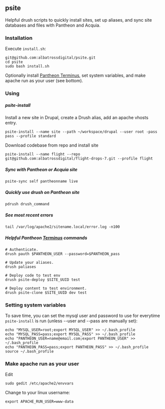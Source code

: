 psite
-----

Helpful drush scripts to quickly install sites, set up aliases, and sync
site databases and files with Pantheon and Acquia.

### Installation
Execute `install.sh`:
```
git@github.com:albatrossdigital/psite.git
cd psite
sudo bash install.sh
```
Optionally install [Pantheon Terminus](https://github.com/pantheon-systems/terminus), 
set system variables, and make apache run as your user (see bottom).

### Using

##### psite-install
Install a new site in Drupal, create a Drush alias, add an apache vhosts entry.
```
psite-install --name site --path ~/workspace/drupal --user root -pass pass --profile standard
```
Download codebase from repo and install site
```
psite-install --name flight --repo git@github.com:albatrossdigital/flight-drops-7.git --profile flight
```

##### Sync with Pantheon or Acquia site
```
psite-sync self pantheonname live
```

##### Quickly use drush on Pantheon site
```
pdrush drush_command
```

##### See most recent errors
```
tail /var/log/apache2/sitename.local/error.log -n100
```

##### Helpful Pantheon [Terminus](https://github.com/pantheon-systems/terminus) commands
```
# Authenticate.
drush pauth $PANTHEON_USER --password=$PANTHEON_pass

# Update your aliases.
drush paliases

# Deploy code to test env
drush psite-deploy $SITE_UUID test

# Deploy content to test environment.
drush psite-clone $SITE_UUID dev test
```

### Setting system variables
To save time, you can set the mysql user and password to use for everytime
`psite-install` is run (unless --user and --pass are manually set):
```
echo "MYSQL_USER=root;export MYSQL_USER" >> ~/.bash_profile
echo "MYSQL_PASS=pass;export MYSQL_PASS" >> ~/.bash_profile
echo "PANTHEON_USER=name@email.com;export PANTHEON_USER" >> ~/.bash_profile
echo "PANTHEON_PASS=pass;export PANTHEON_PASS" >> ~/.bash_profile
source ~/.bash_profile
```

### Make apache run as your user
Edit
```
sudo gedit /etc/apache2/envvars
```
Change to your linux username:
```
export APACHE_RUN_USER=www-data
```


